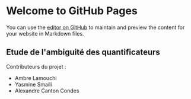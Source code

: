 # Welcome to GitHub Pages

You can use the [editor on GitHub](https://github.com/Alex-Overlord/TER-L3/edit/master/README.md) to maintain and preview the content for your website in Markdown files.

## Etude de l'ambiguité des quantificateurs

Contributeurs du projet :
- Ambre Lamouchi
- Yasmine Smaili
- Alexandre Canton Condes
